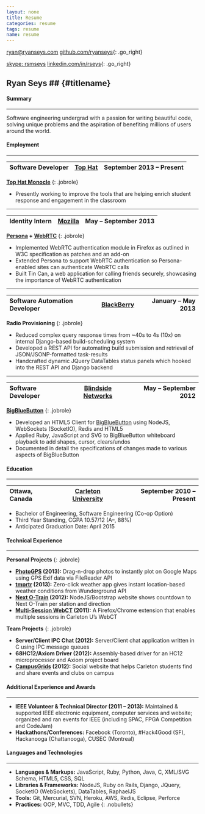 ```yaml
---
layout: none
title: Resume
categories: resume
tags: resume
name: resume
---
```


<link rel="stylesheet" href="../css/resume.css" />

[ryan@ryanseys.com][email]
[github.com/ryanseys][github]{: .go_right}

[skype: rsmseys][skype]
[linkedin.com/in/rseys][linkedin]{: .go_right}

## Ryan Seys ## {#titlename}

#### Summary
- - -

Software engineering undergrad with a passion for writing beautiful code, solving unique problems and the aspiration of benefiting millions of users around the world.

#### Employment
- - -

Software Developer | [Top Hat][tophat] | September 2013 &ndash; Present |
:------------------|:-----------------:|--------------------------:|
**[Top Hat Monocle][tophat]**
{: .jobrole}
- Presently working to improve the tools that are helping enrich student response and engagement in the classroom
<hr style="margin-top:4px;margin-bottom:4px;" />

Identity Intern | [Mozilla][moz] | May &ndash; September 2013 |
:---------------|:--------------:|-------------------------:|
**[Persona][persona] + [WebRTC][webrtc]**
{: .jobrole}
- Implemented WebRTC authentication module in Firefox as outlined in W3C specification as patches and an add-on
- Extended Persona to support WebRTC authentication so Persona-enabled sites can authenticate WebRTC calls
- Built Tin Can, a web application for calling friends securely, showcasing the importance of WebRTC authentication
<hr style="margin-top:4px;margin-bottom:4px;" />

Software Automation Developer | [BlackBerry][bb] | January &ndash; May 2013 |
:-----------------------------|:----------------:|-------------------------:|
**Radio Provisioning**
{: .jobrole}
- Reduced complex query response times from ~40s to 4s (10x) on internal Django-based build-scheduling system
- Developed a REST API for automating build submission and retrieval of JSON/JSONP-formatted task-results
- Handcrafted dynamic JQuery DataTables status panels which hooked into the REST API and Django backend

<hr style="margin-top:4px;margin-bottom:4px;" />

Software Developer | [Blindside Networks][bsn] | May &ndash; September 2012 |
:------------------|:-------------------------:|---------------------------:|
**[BigBlueButton][bbb]**
{: .jobrole}
- Developed an HTML5 Client for [BigBlueButton][bbb] using NodeJS, WebSockets (SocketIO), Redis and HTML5
- Applied Ruby, JavaScript and SVG to BigBlueButton whiteboard playback to add shapes, cursor, clears/undos
- Documented in detail the specifications of changes made to various aspects of BigBlueButton

#### Education
- - -

Ottawa, Canada | [Carleton University][uni] | September 2010 &ndash; Present |
:--------------|:--------------------------:|-------------------------------:|
- Bachelor of Engineering, Software Engineering (Co-op Option)
- Third Year Standing, CGPA 10.57/12 (A&ndash;, 88%)
- Anticipated Graduation Date: April 2015

#### Technical Experience
- - -
**Personal Projects**
{: .jobrole}
- **[PhotoGPS][photogps] (2013):** Drag-n-drop photos to instantly plot on Google Maps using GPS Exif data via FileReader API
- **[tmprtr][tmprtr] (2013):** Zero-click weather app gives instant location-based weather conditions from Wunderground API
- **[Next O-Train][otrain] (2012):** NodeJS/Bootstrap website shows countdown to Next O-Train per station and direction
- **[Multi-Session WebCT][webct] (2011):** A Firefox/Chrome extension that enables multiple sessions in Carleton U’s WebCT

**Team Projects**
{: .jobrole}
- **Server/Client IPC Chat (2012):** Server/Client chat application written in C using IPC message queues
- **68HC12/Axiom Driver (2012):** Assembly-based driver for an HC12 microprocessor and Axiom project board
- **[CampusGrids][cg] (2012):** Social website that helps Carleton students find and share events and clubs on campus

#### Additional Experience and Awards
- - -
- **IEEE Volunteer & Technical Director (2011 &ndash; 2013):** Maintained & supported IEEE electronic
equipment, computer services and website; organized and ran events for IEEE (including SPAC, FPGA Competition and CodeJam)
- **Hackathons/Conferences:** Facebook (Toronto), #Hack4Good (SF), Hackanooga (Chattanooga), CUSEC (Montreal)

#### Languages and Technologies
- - -
- **Languages & Markups:**    JavaScript, Ruby, Python, Java, C, XML/SVG Schema, HTML5, CSS, SQL
- **Libraries & Frameworks:** NodeJS, Ruby on Rails, Django, JQuery, SocketIO (WebSockets), DataTables, RaphaelJS
- **Tools:**                  Git, Mercurial, SVN, Heroku, AWS, Redis, Eclipse, Perforce
- **Practices:**              OOP, MVC, TDD, Agile
{: .nobullets}

[resume]: /resume.pdf "Download as PDF"
[email]: mailto:ryan@ryanseys.com "Email"
[github]: https://github.com/ryanseys "GitHub"
[linkedin]: http://linkedin.com/in/rseys "LinkedIn"
[skype]: skype:rsmseys "Skype"
[uni]: http://carleton.ca "Carleton University"
[bb]: http://blackberry.com "BlackBerry"
[bbb]: http://bigbluebutton.org/ "BigBlueButton"
[bsn]: http://www.blindsidenetworks.com/ "Blindside Networks"
[tmprtr]: http://tmprtr.herokuapp.com "tmprtr"
[otrain]: http://nextotrain.com "Next OTrain"
[webct]: https://addons.mozilla.org/en-US/firefox/addon/carleton-university-webct-m "Multi-Session WebCT"
[cg]: http://campusgrids.com "CampusGrids"
[moz]: https://www.mozilla.org/ "Mozilla"
[persona]: https://persona.org "Mozilla Persona"
[photogps]: https://ryanseys.com/photogps "PhotoGPR"
[webrtc]: http://www.webrtc.org "WebRTC"
[tophat]: https://tophat.com/ "Top Hat"
